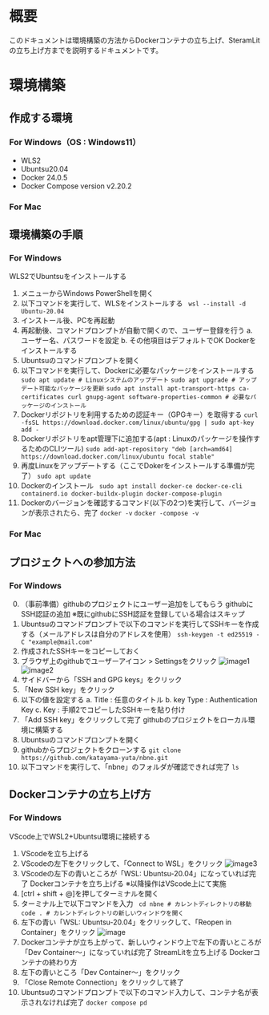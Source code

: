 # 概要
このドキュメントは環境構築の方法からDockerコンテナの立ち上げ、SteramLitの立ち上げ方までを説明するドキュメントです。

# 環境構築
## 作成する環境
### For Windows（OS : Windows11）
- WLS2
- Ubuntsu20.04
- Docker 24.0.5
- Docker Compose version v2.20.2
### For Mac


## 環境構築の手順
### For Windows
WLS2でUbuntsuをインストールする
1. メニューからWindows PowerShellを開く
2. 以下コマンドを実行して、WLSをインストールする
  ``` wsl --install -d Ubuntu-20.04```
3. インストール後、PCを再起動
4. 再起動後、コマンドプロンプトが自動で開くので、ユーザー登録を行う
  a. ユーザー名、パスワードを設定
  b. その他項目はデフォルトでOK
Dockerをインストールする
1. Ubuntsuのコマンドプロンプトを開く
2. 以下コマンドを実行して、Dockerに必要なパッケージをインストールする
  ``` sudo apt update # Linuxシステムのアップデート ```
  ``` sudo apt upgrade # アップデート可能なパッケージを更新 ```
  ``` sudo apt install apt-transport-https ca-certificates curl gnupg-agent software-properties-common # 必要なパッケージのインストール ```
3. Dockerリポジトリを利用するための認証キー（GPGキー）を取得する
 ``` curl -fsSL https://download.docker.com/linux/ubuntu/gpg | sudo apt-key add - ```
4. Dockerリポジトリをapt管理下に追加する(apt : Linuxのパッケージを操作するためのCLIツール)
  ``` sudo add-apt-repository "deb [arch=amd64] https://download.docker.com/linux/ubuntu focal stable" ```
5. 再度Linuxをアップデートする（ここでDokerをインストールする準備が完了）
  ``` sudo apt update ```
6. Dockerのインストール
  ``` sudo apt install docker-ce docker-ce-cli containerd.io docker-buildx-plugin docker-compose-plugin```
7. Dockerのバージョンを確認するコマンド(以下の2つ)を実行して、バージョンが表示されたら、完了
  ``` docker -v ```
  ``` docker -compose -v ```

### For Mac

## プロジェクトへの参加方法
### For Windows
0. （事前準備）githubのプロジェクトにユーザー追加をしてもらう
githubにSSH認証の追加
※既にgithubにSSH認証を登録している場合はスキップ
1. Ubuntsuのコマンドプロンプトで以下のコマンドを実行してSSHキーを作成する（メールアドレスは自分のアドレスを使用）
 ``` ssh-keygen -t ed25519 -C "example@mail.com" ```
2. 作成されたSSHキーをコピーしておく
3. ブラウザ上のgithubでユーザーアイコン > Settingsをクリック
  ![image1](https://github.com/katayama-yuta/nbne/assets/102128177/1b5845fe-4626-4d62-982b-33c97b0430f0)
  ![image2](https://github.com/katayama-yuta/nbne/assets/102128177/fda9b465-11e7-41da-a7cd-5766905fbce5)
4. サイドバーから「SSH and GPG keys」をクリック
5. 「New SSH key」をクリック
6. 以下の値を設定する
  a. Title : 任意のタイトル
  b. key Type : Authentication Key
  c. Key : 手順2でコピーしたSSHキーを貼り付け
7. 「Add SSH key」をクリックして完了
githubのプロジェクトをローカル環境に構築する
1. Ubuntsuのコマンドプロンプトを開く
2. githubからプロジェクトをクローンする
  ``` git clone https://github.com/katayama-yuta/nbne.git ```
3. 以下コマンドを実行して、「nbne」のフォルダが確認できれば完了
 ``` ls ```

## Dockerコンテナの立ち上げ方
### For Windows
VScode上でWSL2+Ubuntsu環境に接続する
1. VScodeを立ち上げる
2. VScodeの左下をクリックして、「Connect to WSL」をクリック
  ![image3](https://github.com/katayama-yuta/nbne/assets/102128177/2af5944d-2246-4e36-94f0-518120caedda)
3. VScodeの左下の青いところが「WSL: Ubuntsu-20.04」になっていれば完了
Dockerコンテナを立ち上げる
※以降操作はVScode上にて実施
1. [ctrl + shift + @]を押してターミナルを開く
2. ターミナル上で以下コマンドを入力
  ``` cd nbne # カレントディレクトリの移動```
  ``` code . # カレントディレクトリの新しいウィンドウを開く```
3. 左下の青い「WSL: Ubuntsu-20.04」をクリックして、「Reopen in Container」をクリック
  ![image](https://github.com/katayama-yuta/nbne/assets/102128177/16aee4c6-0814-42eb-9f59-d199a768d9a3)
4. Dockerコンテナが立ち上がって、新しいウィンドウ上で左下の青いところが「Dev Container～」になっていれば完了
StreamLitを立ち上げる
Dockerコンテナの終わり方
1. 左下の青いところ「Dev Container～」をクリック
2. 「Close Remote Connection」をクリックして終了
3. Ubuntsuのコマンドプロンプトで以下のコマンド入力して、コンテナ名が表示されなければ完了
 ```docker compose pd ```